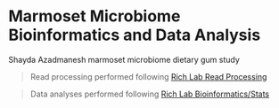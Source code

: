 Marmoset Microbiome Bioinformatics and Data Analysis
========================================
Shayda Azadmanesh marmoset microbiome dietary gum study


>Read processing performed following [Rich Lab Read Processing](https://github.com/Rich-Molecular-Health-Lab/read_processing)

>Data analyses performed following [Rich Lab Bioinformatics/Stats](https://github.com/Rich-Molecular-Health-Lab/bioinformatics_stats)
